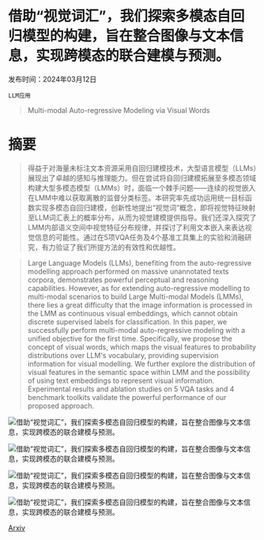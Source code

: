 # 借助“视觉词汇”，我们探索多模态自回归模型的构建，旨在整合图像与文本信息，实现跨模态的联合建模与预测。

发布时间：2024年03月12日

`LLM应用`

> Multi-modal Auto-regressive Modeling via Visual Words

# 摘要

> 得益于对海量未标注文本资源采用自回归建模技术，大型语言模型（LLMs）展现出了卓越的感知与推理能力。但在尝试将自回归建模拓展至多模态领域构建大型多模态模型（LMMs）时，面临一个棘手问题——连续的视觉嵌入在LMM中难以获取离散的监督分类标签。本研究率先成功运用统一目标函数实现多模态自回归建模，创新性地提出“视觉词”概念，即将视觉特征映射至LLM词汇表上的概率分布，从而为视觉建模提供指导。我们还深入探究了LMM内部语义空间中视觉特征分布规律，并探讨了利用文本嵌入来表达视觉信息的可能性。通过在5项VQA任务及4个基准工具集上的实验和消融研究，有力验证了我们所提方法的有效性和优越性。

> Large Language Models (LLMs), benefiting from the auto-regressive modelling approach performed on massive unannotated texts corpora, demonstrates powerful perceptual and reasoning capabilities. However, as for extending auto-regressive modelling to multi-modal scenarios to build Large Multi-modal Models (LMMs), there lies a great difficulty that the image information is processed in the LMM as continuous visual embeddings, which cannot obtain discrete supervised labels for classification. In this paper, we successfully perform multi-modal auto-regressive modeling with a unified objective for the first time. Specifically, we propose the concept of visual words, which maps the visual features to probability distributions over LLM's vocabulary, providing supervision information for visual modelling. We further explore the distribution of visual features in the semantic space within LMM and the possibility of using text embeddings to represent visual information. Experimental results and ablation studies on 5 VQA tasks and 4 benchmark toolkits validate the powerful performance of our proposed approach.

![借助“视觉词汇”，我们探索多模态自回归模型的构建，旨在整合图像与文本信息，实现跨模态的联合建模与预测。](../../../paper_images/2403.07720/x1.png)

![借助“视觉词汇”，我们探索多模态自回归模型的构建，旨在整合图像与文本信息，实现跨模态的联合建模与预测。](../../../paper_images/2403.07720/x2.png)

![借助“视觉词汇”，我们探索多模态自回归模型的构建，旨在整合图像与文本信息，实现跨模态的联合建模与预测。](../../../paper_images/2403.07720/x3.png)

![借助“视觉词汇”，我们探索多模态自回归模型的构建，旨在整合图像与文本信息，实现跨模态的联合建模与预测。](../../../paper_images/2403.07720/x4.png)

[Arxiv](https://arxiv.org/abs/2403.07720)